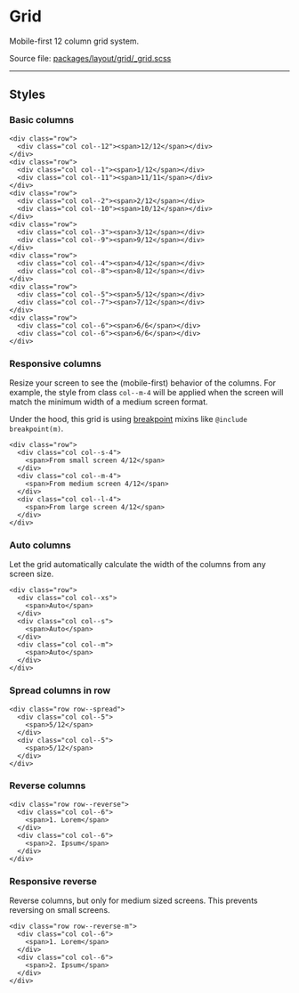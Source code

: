 # Grid
Mobile-first 12 column grid system.

Source file: [packages/layout/grid/_grid.scss](https://github.com/kpn/kpn-style/blob/master/packages/layout/grid/_grid.scss)

---

## Styles

### Basic columns 
```html*example="grid"
<div class="row">
  <div class="col col--12"><span>12/12</span></div>
</div>
<div class="row">
  <div class="col col--1"><span>1/12</span></div>
  <div class="col col--11"><span>11/11</span></div>
</div>
<div class="row">
  <div class="col col--2"><span>2/12</span></div>
  <div class="col col--10"><span>10/12</span></div>
</div>
<div class="row">
  <div class="col col--3"><span>3/12</span></div>
  <div class="col col--9"><span>9/12</span></div>
</div>
<div class="row">
  <div class="col col--4"><span>4/12</span></div>
  <div class="col col--8"><span>8/12</span></div>
</div>
<div class="row">
  <div class="col col--5"><span>5/12</span></div>
  <div class="col col--7"><span>7/12</span></div>
</div>
<div class="row">
  <div class="col col--6"><span>6/6</span></div>
  <div class="col col--6"><span>6/6</span></div>
</div>
```

### Responsive columns
Resize your screen to see the (mobile-first) behavior of the columns. For example, the style from class `col--m-4` will be applied when the screen will match the minimum width of a medium screen format. 

Under the hood, this grid is using [breakpoint](/base/screen) mixins like `@include breakpoint(m)`.

```html*example="grid"
<div class="row">
  <div class="col col--s-4">
    <span>From small screen 4/12</span>
  </div>
  <div class="col col--m-4">
    <span>From medium screen 4/12</span>
  </div>
  <div class="col col--l-4">
    <span>From large screen 4/12</span>
  </div>
</div>
```

### Auto columns
Let the grid automatically calculate the width of the columns from any screen size.

```html*example="grid"
<div class="row">
  <div class="col col--xs">
    <span>Auto</span>
  </div>
  <div class="col col--s">
    <span>Auto</span>
  </div>
  <div class="col col--m">
    <span>Auto</span>
  </div>  
</div>
```

### Spread columns in row
```html*example="grid"
<div class="row row--spread">
  <div class="col col--5">
    <span>5/12</span>
  </div>
  <div class="col col--5">
    <span>5/12</span>
  </div>
</div>
```

### Reverse columns
```html*example="grid"
<div class="row row--reverse">
  <div class="col col--6">
    <span>1. Lorem</span>
  </div>
  <div class="col col--6">
    <span>2. Ipsum</span>
  </div>
</div>
```

### Responsive reverse
Reverse columns, but only for medium sized screens. This prevents reversing on small screens.

```html*example="grid"
<div class="row row--reverse-m">
  <div class="col col--6">
    <span>1. Lorem</span>
  </div>
  <div class="col col--6">
    <span>2. Ipsum</span>
  </div>
</div>
```
